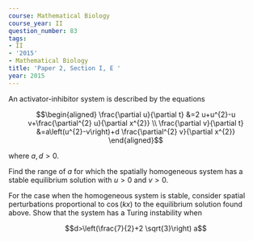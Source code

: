 ```yaml
---
course: Mathematical Biology
course_year: II
question_number: 83
tags:
- II
- '2015'
- Mathematical Biology
title: 'Paper 2, Section I, E '
year: 2015
---
```




An activator-inhibitor system is described by the equations

$$\begin{aligned}
\frac{\partial u}{\partial t} &=2 u+u^{2}-u v+\frac{\partial^{2} u}{\partial x^{2}} \\
\frac{\partial v}{\partial t} &=a\left(u^{2}-v\right)+d \frac{\partial^{2} v}{\partial x^{2}}
\end{aligned}$$

where $a, d>0$.

Find the range of $a$ for which the spatially homogeneous system has a stable equilibrium solution with $u>0$ and $v>0$.

For the case when the homogeneous system is stable, consider spatial perturbations proportional to $\cos (k x)$ to the equilibrium solution found above. Show that the system has a Turing instability when

$$d>\left(\frac{7}{2}+2 \sqrt{3}\right) a$$